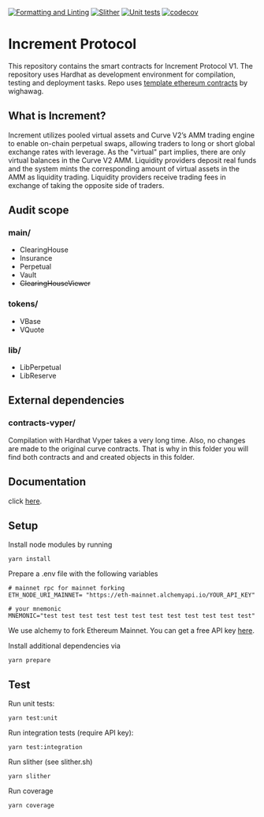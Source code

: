[![Formatting and Linting](https://github.com/Increment-Finance/increment-protocol/actions/workflows/lint.yml/badge.svg)](https://github.com/Increment-Finance/increment-protocol/actions/workflows/lint.yml)
[![Slither](https://github.com/Increment-Finance/increment-protocol/actions/workflows/slither.yml/badge.svg)](https://github.com/Increment-Finance/increment-protocol/actions/workflows/slither.yml)
[![Unit tests](https://github.com/Increment-Finance/increment-protocol/actions/workflows/tests.yml/badge.svg)](https://github.com/Increment-Finance/increment-protocol/actions/workflows/tests.yml)
[![codecov](https://codecov.io/gh/Increment-Finance/increment-protocol/branch/main/graph/badge.svg?token=VN8BL4MS3Y)](https://codecov.io/gh/Increment-Finance/increment-protocol)

# Increment Protocol

This repository contains the smart contracts for Increment Protocol V1. The repository uses Hardhat as development environment for compilation, testing and deployment tasks. Repo uses [template ethereum contracts](https://github.com/wighawag/template-ethereum-contracts) by
wighawag.

## What is Increment?

Increment utilizes pooled virtual assets and Curve V2’s AMM trading engine to enable on-chain perpetual swaps, allowing traders to long or short global exchange rates with leverage. As the "virtual" part implies, there are only virtual balances in the Curve V2 AMM. Liquidity providers deposit real funds and the system mints the corresponding amount of virtual assets in the AMM as liquidity trading. Liquidity providers receive trading fees in exchange of taking the opposite side of traders.

## Audit scope

### main/

- ClearingHouse
- Insurance
- Perpetual
- Vault
- ~~ClearingHouseViewer~~

### tokens/

- VBase
- VQuote

### lib/

- LibPerpetual
- LibReserve

## External dependencies

### contracts-vyper/

Compilation with Hardhat Vyper takes a very long time. Also, no changes are made to the original curve contracts.
That is why in this folder you will find both contracts and and created objects in this folder.

## Documentation

click [here](https://increment-team.gitbook.io/developer-docs/).

## Setup

Install node modules by running

`yarn install`

Prepare a .env file with the following variables

```
# mainnet rpc for mainnet forking
ETH_NODE_URI_MAINNET= "https://eth-mainnet.alchemyapi.io/YOUR_API_KEY"

# your mnemonic
MNEMONIC="test test test test test test test test test test test test"
```

We use alchemy to fork Ethereum Mainnet. You can get a free API key [here](https://www.alchemy.com/).

Install additional dependencies via

`yarn prepare`

## Test

Run unit tests:

`yarn test:unit`

Run integration tests (require API key):

`yarn test:integration`

Run slither (see slither.sh)

`yarn slither`

Run coverage

`yarn coverage`
